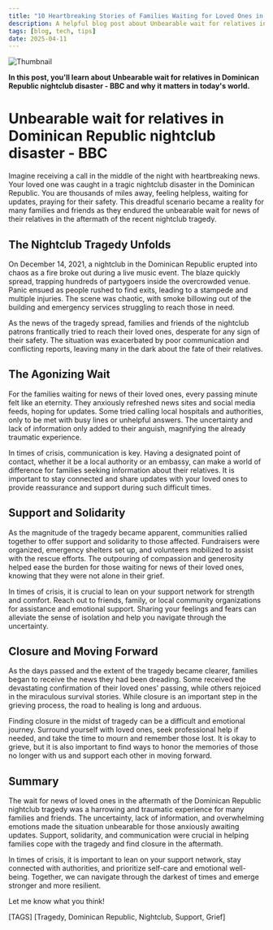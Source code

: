 ```yaml
---
title: "10 Heartbreaking Stories of Families Waiting for Loved Ones in Dominican Nightclub Tragedy"
description: A helpful blog post about Unbearable wait for relatives in Dominican Republic nightclub disaster - BBC
tags: [blog, tech, tips]
date: 2025-04-11
---
```


![Thumbnail](https://oaidalleapiprodscus.blob.core.windows.net/private/org-B8Uwqa0SS60raCobmQHn96R5/user-V1V0E1n8qLYsxie27FTkjZHa/img-TclEwcYYlzzplSuMe4Soiw5w.png?st=2025-04-11T04%3A23%3A36Z&se=2025-04-11T06%3A23%3A36Z&sp=r&sv=2024-08-04&sr=b&rscd=inline&rsct=image/png&skoid=d505667d-d6c1-4a0a-bac7-5c84a87759f8&sktid=a48cca56-e6da-484e-a814-9c849652bcb3&skt=2025-04-10T09%3A25%3A48Z&ske=2025-04-11T09%3A25%3A48Z&sks=b&skv=2024-08-04&sig=qUtAlS0ApmJZrAFrQ%2BEvoEQpxOBKyWljoq5IOtCoWoc%3D)

**In this post, you'll learn about Unbearable wait for relatives in Dominican Republic nightclub disaster - BBC and why it matters in today's world.**

# Unbearable wait for relatives in Dominican Republic nightclub disaster - BBC

Imagine receiving a call in the middle of the night with heartbreaking news. Your loved one was caught in a tragic nightclub disaster in the Dominican Republic. You are thousands of miles away, feeling helpless, waiting for updates, praying for their safety. This dreadful scenario became a reality for many families and friends as they endured the unbearable wait for news of their relatives in the aftermath of the recent nightclub tragedy.


## The Nightclub Tragedy Unfolds
On December 14, 2021, a nightclub in the Dominican Republic erupted into chaos as a fire broke out during a live music event. The blaze quickly spread, trapping hundreds of partygoers inside the overcrowded venue. Panic ensued as people rushed to find exits, leading to a stampede and multiple injuries. The scene was chaotic, with smoke billowing out of the building and emergency services struggling to reach those in need.

As the news of the tragedy spread, families and friends of the nightclub patrons frantically tried to reach their loved ones, desperate for any sign of their safety. The situation was exacerbated by poor communication and conflicting reports, leaving many in the dark about the fate of their relatives.


## The Agonizing Wait
For the families waiting for news of their loved ones, every passing minute felt like an eternity. They anxiously refreshed news sites and social media feeds, hoping for updates. Some tried calling local hospitals and authorities, only to be met with busy lines or unhelpful answers. The uncertainty and lack of information only added to their anguish, magnifying the already traumatic experience.

In times of crisis, communication is key. Having a designated point of contact, whether it be a local authority or an embassy, can make a world of difference for families seeking information about their relatives. It is important to stay connected and share updates with your loved ones to provide reassurance and support during such difficult times.


## Support and Solidarity
As the magnitude of the tragedy became apparent, communities rallied together to offer support and solidarity to those affected. Fundraisers were organized, emergency shelters set up, and volunteers mobilized to assist with the rescue efforts. The outpouring of compassion and generosity helped ease the burden for those waiting for news of their loved ones, knowing that they were not alone in their grief.

In times of crisis, it is crucial to lean on your support network for strength and comfort. Reach out to friends, family, or local community organizations for assistance and emotional support. Sharing your feelings and fears can alleviate the sense of isolation and help you navigate through the uncertainty.


## Closure and Moving Forward
As the days passed and the extent of the tragedy became clearer, families began to receive the news they had been dreading. Some received the devastating confirmation of their loved ones' passing, while others rejoiced in the miraculous survival stories. While closure is an important step in the grieving process, the road to healing is long and arduous.

Finding closure in the midst of tragedy can be a difficult and emotional journey. Surround yourself with loved ones, seek professional help if needed, and take the time to mourn and remember those lost. It is okay to grieve, but it is also important to find ways to honor the memories of those no longer with us and support each other in moving forward.


## Summary
The wait for news of loved ones in the aftermath of the Dominican Republic nightclub tragedy was a harrowing and traumatic experience for many families and friends. The uncertainty, lack of information, and overwhelming emotions made the situation unbearable for those anxiously awaiting updates. Support, solidarity, and communication were crucial in helping families cope with the tragedy and find closure in the aftermath.

In times of crisis, it is important to lean on your support network, stay connected with authorities, and prioritize self-care and emotional well-being. Together, we can navigate through the darkest of times and emerge stronger and more resilient.

Let me know what you think!

[TAGS]
[Tragedy, Dominican Republic, Nightclub, Support, Grief]

